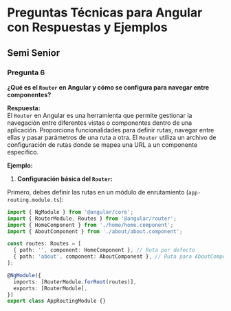 # Preguntas Técnicas para Angular con Respuestas y Ejemplos

## Semi Senior

### Pregunta 6  
**¿Qué es el `Router` en Angular y cómo se configura para navegar entre componentes?**

**Respuesta:**  
El `Router` en Angular es una herramienta que permite gestionar la navegación entre diferentes vistas o componentes dentro de una aplicación. Proporciona funcionalidades para definir rutas, navegar entre ellas y pasar parámetros de una ruta a otra. El `Router` utiliza un archivo de configuración de rutas donde se mapea una URL a un componente específico.

**Ejemplo:**  

1. **Configuración básica del `Router`:**

Primero, debes definir las rutas en un módulo de enrutamiento (`app-routing.module.ts`):

```typescript
import { NgModule } from '@angular/core';
import { RouterModule, Routes } from '@angular/router';
import { HomeComponent } from './home/home.component';
import { AboutComponent } from './about/about.component';

const routes: Routes = [
  { path: '', component: HomeComponent }, // Ruta por defecto
  { path: 'about', component: AboutComponent }, // Ruta para AboutComponent
];

@NgModule({
  imports: [RouterModule.forRoot(routes)],
  exports: [RouterModule],
})
export class AppRoutingModule {}
